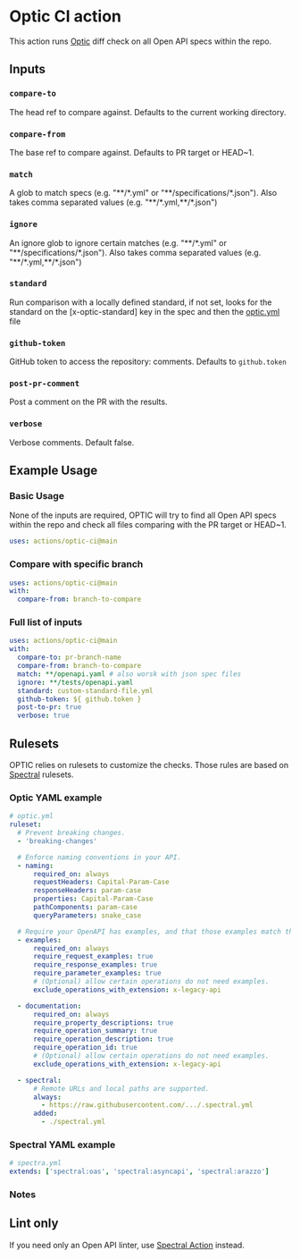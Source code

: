 # Optic CI action

This action runs [Optic](https://github.com/opticdev/optic) diff check on all
Open API specs within the repo.

## Inputs

### `compare-to`

The head ref to compare against. Defaults to the current working directory.

### `compare-from`

The base ref to compare against. Defaults to PR target or HEAD~1.

### `match`

A glob to match specs (e.g. "\*\*/\*.yml" or "\*\*/specifications/\*.json").
Also takes comma separated values (e.g. "\*\*/\*.yml,\*\*/\*.json")

### `ignore`

An ignore glob to ignore certain matches (e.g. "\*\*/\*.yml" or
"\*\*/specifications/\*.json"). Also takes comma separated values (e.g.
"\*\*/\*.yml,\*\*/\*.json")

### `standard`

Run comparison with a locally defined standard, if not set, looks for the
standard on the [x-optic-standard] key in the spec and then the
[optic.yml](https://github.com/opticdev/optic/wiki/CLI-Configuration-Reference#ruleset)
file

### `github-token`

GitHub token to access the repository: comments. Defaults to `github.token`

### `post-pr-comment`

Post a comment on the PR with the results.

### `verbose`

Verbose comments. Default false.

## Example Usage

### Basic Usage

None of the inputs are required, OPTIC will try to find all Open API specs
within the repo and check all files comparing with the PR target or HEAD~1.

```yaml
uses: actions/optic-ci@main
```

### Compare with specific branch

```yaml
uses: actions/optic-ci@main
with:
  compare-from: branch-to-compare
```

### Full list of inputs

```yaml
uses: actions/optic-ci@main
with:
  compare-to: pr-branch-name
  compare-from: branch-to-compare
  match: **/openapi.yaml # also worsk with json spec files
  ignore: **/tests/openapi.yaml
  standard: custom-standard-file.yml
  github-token: ${ github.token }
  post-to-pr: true
  verbose: true
```

## Rulesets

OPTIC relies on rulesets to customize the checks. Those rules are based on
[Spectral](https://docs.stoplight.io/docs/spectral/) rulesets.

### Optic YAML example

```yaml
# optic.yml
ruleset:
  # Prevent breaking changes.
  - 'breaking-changes'

  # Enforce naming conventions in your API.
  - naming:
      required_on: always
      requestHeaders: Capital-Param-Case
      responseHeaders: param-case
      properties: Capital-Param-Case
      pathComponents: param-case
      queryParameters: snake_case

  # Require your OpenAPI has examples, and that those examples match the schema.
  - examples:
      required_on: always
      require_request_examples: true
      require_response_examples: true
      require_parameter_examples: true
      # (Optional) allow certain operations do not need examples.
      exclude_operations_with_extension: x-legacy-api

  - documentation:
      required_on: always
      require_property_descriptions: true
      require_operation_summary: true
      require_operation_description: true
      require_operation_id: true
      # (Optional) allow certain operations do not need examples.
      exclude_operations_with_extension: x-legacy-api

  - spectral:
      # Remote URLs and local paths are supported.
      always:
        - https://raw.githubusercontent.com/.../.spectral.yml
      added:
        - ./spectral.yml
```

### Spectral YAML example

```yaml
# spectra.yml
extends: ['spectral:oas', 'spectral:asyncapi', 'spectral:arazzo']
```

### Notes

## Lint only
If you need only an Open API linter, use
[Spectral Action](https://github.com/stoplightio/spectral-action) instead.

